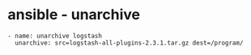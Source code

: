 # ansible - unarchive
```
- name: unarchive logstash
  unarchive: src=logstash-all-plugins-2.3.1.tar.gz dest=/program/
```


